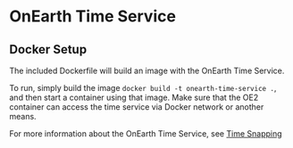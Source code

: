 # OnEarth Time Service

## Docker Setup

The included Dockerfile will build an image with the OnEarth Time Service.

To run, simply build the image `docker build -t onearth-time-service .`, and then start a
container using that image. Make sure that the OE2 container can access the time service
via Docker network or another means.

For more information about the OnEarth Time Service, see [Time Snapping](../../src/modules/time_service/README.md)